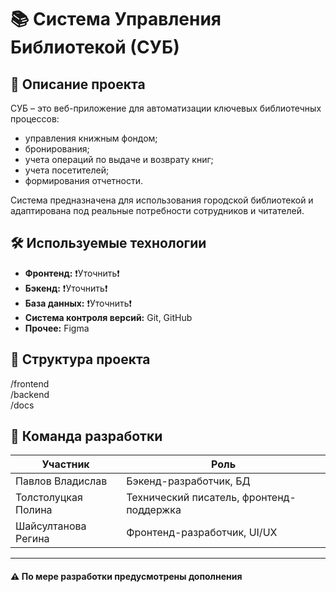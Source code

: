 # 📚 Система Управления Библиотекой (СУБ)

## 🧾 Описание проекта
СУБ – это веб-приложение для автоматизации ключевых библиотечных процессов:
- управления книжным фондом;
- бронирования;
- учета операций по выдаче и возврату книг;
- учета посетителей;
- формирования отчетности.

Система предназначена для использования городской библиотекой и адаптирована под реальные потребности сотрудников и читателей.

## 🛠️ Используемые технологии
- **Фронтенд:** ❗️Уточнить❗️
- **Бэкенд:** ❗️Уточнить❗️
- **База данных:** ❗️Уточнить❗️
- **Система контроля версий:** Git, GitHub
- **Прочее:** Figma

## 📂 Структура проекта
/frontend<br>
/backend<br>
/docs

## 👥 Команда разработки

| Участник           | Роль                                       |
|--------------------|--------------------------------------------|
| Павлов Владислав   | Бэкенд-разработчик, БД                     |
| Толстолуцкая Полина| Технический писатель, фронтенд-поддержка   |
| Шайсултанова Регина| Фронтенд-разработчик, UI/UX                |

---

#### ⚠️ По мере разработки предусмотрены дополнения
